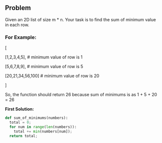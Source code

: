 ## Problem

Given an 2D list of size m * n. Your task is to find the sum of minimum value in each row.

### For Example:

[

  [1,2,3,4,5], # minimum value of row is 1

  [5,6,7,8,9], # minimum value of row is 5

  [20,21,34,56,100] # minimum value of row is 20

]

So, the function should return 26 because sum of minimums is as 1 + 5 + 20 = 26


**First Solution:**
```python
def sum_of_minimums(numbers):
  total = 0;
  for num in range(len(numbers)):
    total += min(numbers[num]);
  return total;
```
